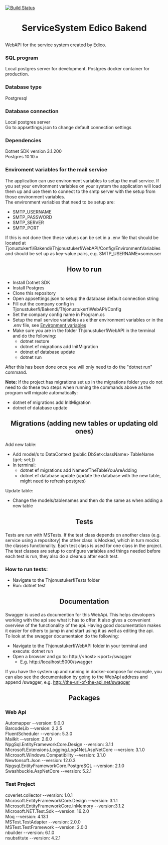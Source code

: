 [![Build Status](https://dev.azure.com/edicoehf/Tjonustukerfi/_apis/build/status/.Net%20Bakendi%20Pipeline?branchName=master)](https://dev.azure.com/edicoehf/Tjonustukerfi/_build/latest?definitionId=7&branchName=master) <br />
# <p align="center">ServiceSystem Edico Bakend</p>
WebAPI for the service system created by Edico.<br />

### <p>SQL program</p>
Local postgres server for development. Postgres docker container for production.

### <p>Database type</p>
Postgresql

### <p>Database connection</p>
Local postgres server <br />
Go to appsettings.json to change default connection settings

### <p>Dependencies</p>
Dotnet SDK version 3.1.200 <br />
Postgres 10.10.x

### <p>Enviroment variables for the mail service</p>
The application can use environment variables to setup the mail service. If you set your environment variables on your system the application will load them up and use them to connect to the smtp server with the setup from those environment variables. <br />
The environment variables that need to be setup are: <br />
* SMTP_USERNAME
* SMTP_PASSWORD
* SMTP_SERVER
* SMTP_PORT

If this is not done then these values can be set in a .env file that should be located at Tjonustukerfi/Bakendi/ThjonustukerfiWebAPI/Config/EnvironmentVariables and should be set up as key-value pairs, e.g. SMTP_USERNAME=someuser

## <p align="center">How to run</p>
* Install Dotnet SDK
* Install Postgres
* Clone this repository
* Open appsettings.json to setup the database default connection string
* Fill out the company config in Tjonustukerfi/Bakendi/ThjonustukerfiWebAPI/Config
* Set the company config name in Program.cs
* Setup the mail service variables as either environment variables or in the .env file, see [Environment variables](#Enviroment-variables-for-the-mail-service)
* Make sure you are in the folder ThjonustukerfiWebAPI in the terminal and do the following:
    * dotnet restore
    * dotnet ef migrations add InitMigration
    * dotnet ef database update
    * dotnet run<br />

After this has been done once you will only need to do the "dotnet run" command. <br />

**Note:** If the project has migrations set up in the migrations folder you do not need to do these two steps when running the commands above as the program will migrate automatically:
* dotnet ef migrations add InitMigration
* dotnet ef database update

## <p align="center">Migrations (adding new tables or updating old ones)</p>
Add new table: <br />
* Add model/s to DataContext (public DbSet&#60;className&#62; TableName {get; set;}) <br />
* In terminal:
    * dotnet ef migrations add NameofTheTableYouAreAdding <br />
    * dotnet ef database update (update the database with the new table, might need to refresh postgres) <br />

Update table: <br />
* Change the models/tablenames and then do the same as when adding a new table <br />

## <p align="center">Tests</p>
Tests are run with MSTests. If the test class depends on another class (e.g. service using a repository) the other class is Mocked, which in turn mocks the classes functionality. Each test class is used for one class in the project. The test classes are setup to configure variables and things needed before each test is run, they also do a cleanup after each test.<br />
### How to run tests:<br />
* Navigate to the ThjonustukerfiTests folder
* Run: dotnet test

## <p align="center">Documentation</p>
Swagger is used as documention for this WebApi. This helps devolopers working with the api see what it has to offer. It also gives a convenient overview of the functionality of the api. Having good documentation makes it easier for others to jump in and start using it as well as editing the api. <br />
To look at the swagger documentaion do the following:
* Navigate to the ThjonustukerfiWebAPI folder in your terminal and execute: dotnet run
* Open a browser and go to: http://&#60;host&#62;:&#60;port&#62;/swagger
    * E.g. http://localhost:5000/swagger

If you have the system up and running in docker-compose for example, you can also see the documentation by going to the WebApi address and append /swagger, e.g. http://the-url-of-the-api.net/swagger

## <p align="center">Packages</p>
### <p>Web Api</p>
Automapper --version: 9.0.0<br />
BarcodeLib --version: 2.2.5<br />
FluentScheduler --version: 5.3.0<br />
Mailkit --version: 2.6.0<br />
NpgSql.EntityFrameworkCore.Design --version: 3.1.1<br />
Microsoft.Extensions.Logging.Log4Net.AspNetCore --version: 3.1.0<br />
Microsoft.Windows.Compatibility --version: 3.1.0<br />
Newtonsoft.Json --version: 12.0.3<br />
Npgsql.EntityFrameworkCore.PostgreSQL --version: 2.1.0 <br />
Swashbuckle.AspNetCore --version: 5.2.1

### <p>Test Project</p>
coverlet.collector --version: 1.0.1<br />
Microsoft.EntityFrameworkCore.Design --version: 3.1.1<br />
Microsoft.EntityFrameworkCore.InMemory --version:3.1.2 <br />
Microsoft.NET.Test.Sdk --version: 16.2.0<br />
Moq --version: 4.13.1<br />
MSTest.TestAdapter --version: 2.0.0<br />
MSTest.TestFramework --version: 2.0.0<br />
nbuilder --version: 6.1.0<br />
nsubstitute --version: 4.2.1<br />